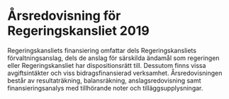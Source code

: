 # Årsredovisning för Regeringskansliet 2019

Regeringskansliets finansiering omfattar dels Regeringskansliets förvaltningsanslag, dels de anslag för särskilda ändamål som regeringen eller Regeringskansliet har dispositionsrätt till. Dessutom finns vissa avgiftsintäkter och viss bidragsfinansierad verksamhet. Årsredovisningen består av resultaträkning, balansräkning, anslagsredovisning samt finansieringsanalys med tillhörande noter och tilläggsupplysningar.
